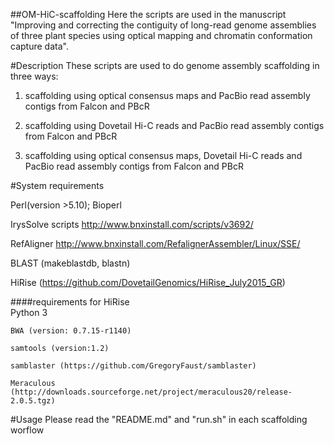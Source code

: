 

##OM-HiC-scaffolding 
Here the scripts are used in the manuscript "Improving and correcting the contiguity of long-read genome assemblies of three plant species using optical mapping and chromatin conformation capture data".

#Description
These scripts are used to do genome assembly scaffolding in three ways:

1)  scaffolding using optical consensus maps and PacBio read assembly contigs from Falcon and PBcR

2)  scaffolding using Dovetail Hi-C reads and PacBio read assembly contigs from Falcon and PBcR

3)  scaffolding using optical consensus maps, Dovetail Hi-C reads and PacBio read assembly contigs from Falcon and PBcR


#System requirements

Perl(version >5.10); Bioperl 

IrysSolve scripts http://www.bnxinstall.com/scripts/v3692/

RefAligner http://www.bnxinstall.com/RefalignerAssembler/Linux/SSE/

BLAST (makeblastdb, blastn)

HiRise (https://github.com/DovetailGenomics/HiRise_July2015_GR)

####requirements for HiRise
    
    Python 3 
  
    BWA (version: 0.7.15-r1140)
  
    samtools (version:1.2)
  
    samblaster (https://github.com/GregoryFaust/samblaster)
  
    Meraculous (http://downloads.sourceforge.net/project/meraculous20/release-2.0.5.tgz)
  

#Usage
Please read the "README.md" and "run.sh" in each scaffolding worflow
